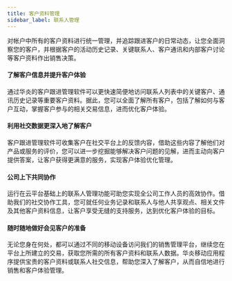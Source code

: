 ```yaml
---
title: 客户资料管理
sidebar_label: 联系人管理
---
```


对帐户中所有的客户资料进行统一管理，并追踪跟进客户的日常动态，让您全面洞察您的客户，并根据客户的活动历史记录、关键联系人、客户通讯和内部客户讨论等客户资料作出销售决策。



#### 了解客户信息并提升客户体验

通过华炎的客户跟进管理软件可以更快速简便地访问联系人列表中的关键客户、通讯历史记录等重要客户资料。据此，您可以全面了解所有客户，包括了解如何与客户互动，掌握客户参与的相关交易信息，进而优化客户体验。

#### 利用社交数据更深入地了解客户

客户跟进管理软件可收集客户在社交平台上的反馈内容，借助这些内容了解他们对产品或服务的评价，您可以进一步挖掘能够解决客户问题的见解，进而主动向客户提供答案，让客户获得更满意的服务，实现客户体验优化管理。

#### 公司上下共同协作

运行在云平台基础上的联系人管理功能可助您实现全公司工作人员的高效协作。借助我们的社交协作工具，您可就任何业务记录和联系人与他人共享观点、相关文件及其他客户资料信息，让客户享受无缝的支持服务，达到优化客户体验的目标。

#### 随时随地做好会见客户的准备

无论您身在何处，都可以通过不同的移动设备访问我们的销售管理平台，继续您在平台上所建立的交易，获取您所需的所有客户资料和联系人数据。华炎移动应用程序提供宝贵的客户资料或联系人社交信息，帮助您深入了解客户，从而自信地进行销售和客户体验管理。